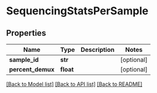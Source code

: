 # SequencingStatsPerSample

## Properties
Name | Type | Description | Notes
------------ | ------------- | ------------- | -------------
**sample_id** | **str** |  | [optional] 
**percent_demux** | **float** |  | [optional] 

[[Back to Model list]](../README.md#documentation-for-models) [[Back to API list]](../README.md#documentation-for-api-endpoints) [[Back to README]](../README.md)

